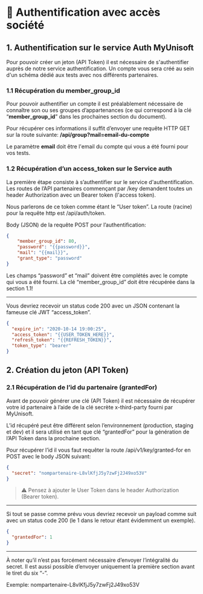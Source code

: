 # 🔸 Authentification avec accès société

## 1. Authentification sur le service Auth MyUnisoft

Pour pouvoir créer un jeton (API Token) il est nécessaire de s'authentifier auprès de notre service authentification. Un compte vous sera créé au sein d'un schéma dédié aux tests avec nos différents partenaires.

### 1.1 Récupération du member_group_id
Pour pouvoir authentifier un compte il est préalablement nécessaire de connaître son ou ses groupes d’appartenances (ce qui correspond à la clé “**member_group_id**” dans les prochaines section du document).

Pour récupérer ces informations il suffit d’envoyer une requête HTTP GET sur la route suivante: **/api/group?mail=email-du-compte**

Le paramètre **email** doit être l'email du compte qui vous a été fourni pour vos tests.

### 1.2 Récupération d’un access_token sur le Service auth

La première étape consiste à s’authentifier sur le service d'authentification. Les routes de l’API partenaires commençant par /key demandent toutes un header Authorization avec un Bearer token (l'access token).

Nous parlerons de ce token comme étant le “User token”. La route (racine) pour la requête http est /api/auth/token.

Body (JSON) de la requête POST pour l’authentification:
```json
{
    "member_group_id": 80,
    "password": "{{password}}",
    "mail": "{{mail}}",
    "grant_type": "password"
}
```

Les champs “password” et “mail” doivent être complétés avec le compte qui vous a été fourni. La clé “member_group_id” doit être récupérée dans la section 1.1!

---

Vous devriez recevoir un status code 200 avec un JSON contenant la fameuse clé JWT “access_token”.
```json
{
  "expire_in": "2020-10-14 19:00:25",
  "access_token": "{{USER_TOKEN_HERE}}",
  "refresh_token": "{{REFRESH_TOKEN}}",
  "token_type": "bearer"
}
```

## 2. Création du jeton (API Token)

### 2.1 Récupération de l’id du partenaire (grantedFor)
Avant de pouvoir générer une clé (API Token) il est nécessaire de récupérer votre id partenaire à l’aide de la clé secrète x-third-party fourni par MyUnisoft.

L’id récupéré peut être différent selon l’environnement (production, staging et dev) et  il sera utilisé en tant que clé “grantedFor” pour la génération de l’API Token dans la prochaine section.

Pour récupérer l’id il vous faut requêter la route /api/v1/key/granted-for en POST avec le body JSON suivant:
```json
{
  "secret": "nompartenaire-L8vlKfjJ5y7zwFj2J49xo53V"
}
```

> ⚠️ Pensez à ajouter le User Token dans le header Authorization (Bearer token).

---

Si tout se passe comme  prévu vous devriez recevoir un payload comme suit avec un status code 200 (le 1 dans le retour étant évidemment un exemple). 
```json
{
  "grantedFor": 1
}
```

--- 

À noter qu’il n’est pas forcément nécessaire d’envoyer l’intégralité du secret. Il est aussi possible d’envoyer uniquement la première section avant le tiret du six “-”.

Exemple: nompartenaire-L8vlKfjJ5y7zwFj2J49xo53V